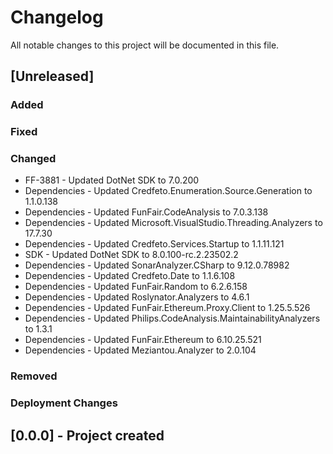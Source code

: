 ﻿# Changelog
All notable changes to this project will be documented in this file.

<!--
Please ADD ALL Changes to the UNRELEASED SECTION and not a specific release
-->

## [Unreleased]
### Added
### Fixed
### Changed
- FF-3881 - Updated DotNet SDK to 7.0.200
- Dependencies - Updated Credfeto.Enumeration.Source.Generation to 1.1.0.138
- Dependencies - Updated FunFair.CodeAnalysis to 7.0.3.138
- Dependencies - Updated Microsoft.VisualStudio.Threading.Analyzers to 17.7.30
- Dependencies - Updated Credfeto.Services.Startup to 1.1.11.121
- SDK - Updated DotNet SDK to 8.0.100-rc.2.23502.2
- Dependencies - Updated SonarAnalyzer.CSharp to 9.12.0.78982
- Dependencies - Updated Credfeto.Date to 1.1.6.108
- Dependencies - Updated FunFair.Random to 6.2.6.158
- Dependencies - Updated Roslynator.Analyzers to 4.6.1
- Dependencies - Updated FunFair.Ethereum.Proxy.Client to 1.25.5.526
- Dependencies - Updated Philips.CodeAnalysis.MaintainabilityAnalyzers to 1.3.1
- Dependencies - Updated FunFair.Ethereum to 6.10.25.521
- Dependencies - Updated Meziantou.Analyzer to 2.0.104
### Removed
### Deployment Changes

<!--
Releases that have at least been deployed to staging, BUT NOT necessarily released to live.  Changes should be moved from [Unreleased] into here as they are merged into the appropriate release branch
-->
## [0.0.0] - Project created